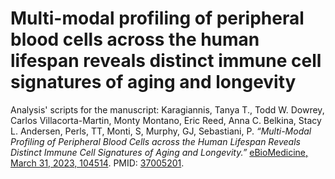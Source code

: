 # Multi-modal profiling of peripheral blood cells across the human lifespan reveals distinct immune cell signatures of aging and longevity

Analysis' scripts for the manuscript: 
Karagiannis, Tanya T., Todd W. Dowrey, Carlos Villacorta-Martin, Monty Montano, Eric Reed, Anna C. Belkina, Stacy L. Andersen, Perls, TT, Monti, S, Murphy, GJ, Sebastiani, P. _“Multi-Modal Profiling of Peripheral Blood Cells across the Human Lifespan Reveals Distinct Immune Cell Signatures of Aging and Longevity.”_ [eBioMedicine, March 31, 2023, 104514](https://doi.org/10.1016/j.ebiom.2023.104514). PMID: [37005201](https://pubmed.ncbi.nlm.nih.gov/37005201/).
